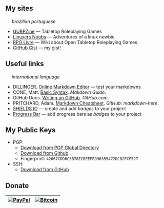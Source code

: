 ## My sites
<img src="https://hatscripts.github.io/circle-flags/flags/br.svg" width="16"> *brazilian portuguese*
* [GURPZine](https://www.gurpzine.com.br) — Tabletop Roleplaying Games
* [Linuxers Noobs](http://linuxernoob.blogspot.com) — Adventures of a linux newbie
* [RPG Livre](https://www.gurpzine.com.br/wiki) — Wiki about Open Tabletop Roleplaying Games
* [GitHub Gist](https://gist.github.com/nerun) — my gist!
<!--
![alt text](https://stc.pagseguro.uol.com.br/public/img/botoes/doacoes/120x53-doar.gif "Pague com PagSeguro - é rápido, grátis e seguro!")
-->
## Useful links
<img src="https://hatscripts.github.io/circle-flags/flags/us.svg" width="16"> *international language*
* DILLINGER. [Online Markdown Editor](https://dillinger.io) — test your markdowns
* CONE, Matt. [Basic Syntax](https://www.markdownguide.org/basic-syntax). *Makdown Guide*.
* GitHub Docs. [Writing on GitHub](https://docs.github.com/en/get-started/writing-on-github). _GitHub.com_.
* PRITCHARD, Adam. [Markdown Cheatsheet](https://github.com/adam-p/markdown-here/wiki/Markdown-Cheatsheet). _GitHub: markdown-here_.
* [SHIELDS IO](https://shields.io/) — create and add *badges* to your project
* [Progress Bar](https://github.com/fredericojordan/progress-bar) — add progress bars as *badges* to your project

## My Public Keys
* PGP:
  * [Download from PGP Global Directory](https://keyserver.pgp.com/vkd/DownloadKey.event?keyid=0x355472DC82FCF527)
  * [Download from Github](https://github.com/nerun/nerun/blob/main/key0x355472DC82FCF527.asc)
  * Fingerprint: `42067CDD6C3B78ECBEEFB996355472DC82FCF527`
* SSH:
  * [Download from GitHub](https://github.com/nerun/nerun/blob/main/danieldiasr_id_ed25519.pub)

## Donate
| [![PayPal](https://www.paypalobjects.com/en_US/i/btn/btn_donateCC_LG.gif)](https://www.paypal.com/donate/?hosted_button_id=T95ZWHGTG2GT2) | [![Bitcoin](https://i.stack.imgur.com/MnQ6V.png)](https://www.blockchain.com/explorer/addresses/btc/bc1q8uk7cxujtxfguxcqw9l7889zwee86q582ysgcf) |
|:-------------:|:-------------:|

<!--
**nerun/nerun** is a ✨ _special_ ✨ repository because its `README.md` (this file) appears on your GitHub profile.

Here are some ideas to get you started:

- 🔭 I’m currently working on ...
- 🌱 I’m currently learning ...
- 👯 I’m looking to collaborate on ...
- 🤔 I’m looking for help with ...
- 💬 Ask me about ...
- 📫 How to reach me: ...
- 😄 Pronouns: ...
- ⚡ Fun fact: ...
-->
